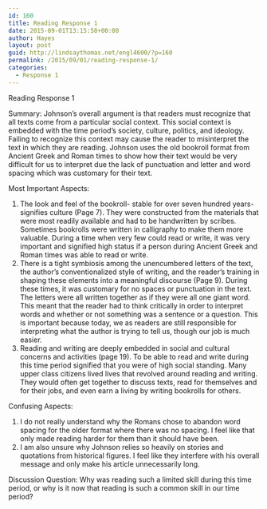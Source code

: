 ```yaml
---
id: 160
title: Reading Response 1
date: 2015-09-01T13:15:58+00:00
author: Hayes
layout: post
guid: http://lindsaythomas.net/engl4600/?p=160
permalink: /2015/09/01/reading-response-1/
categories:
  - Response 1
---
```

Reading Response 1

Summary: Johnson’s overall argument is that readers must recognize that all texts come from a particular social context. This social context is embedded with the time period’s society, culture, politics, and ideology. Failing to recognize this context may cause the reader to misinterpret the text in which they are reading. Johnson uses the old bookroll format from Ancient Greek and Roman times to show how their text would be very difficult for us to interpret due the lack of punctuation and letter and word spacing which was customary for their text.

Most Important Aspects:

  1. The look and feel of the bookroll- stable for over seven hundred years- signifies culture (Page 7). They were constructed from the materials that were most readily available and had to be handwritten by scribes. Sometimes bookrolls were written in calligraphy to make them more valuable. During a time when very few could read or write, it was very important and signified high status if a person during Ancient Greek and Roman times was able to read or write.
  2. There is a tight symbiosis among the unencumbered letters of the text, the author’s conventionalized style of writing, and the reader’s training in shaping these elements into a meaningful discourse (Page 9). During these times, it was customary for no spaces or punctuation in the text. The letters were all written together as if they were all one giant word. This meant that the reader had to think critically in order to interpret words and whether or not something was a sentence or a question. This is important because today, we as readers are still responsible for interpreting what the author is trying to tell us, though our job is much easier.
  3. Reading and writing are deeply embedded in social and cultural concerns and activities (page 19). To be able to read and write during this time period signified that you were of high social standing. Many upper class citizens lived lives that revolved around reading and writing. They would often get together to discuss texts, read for themselves and for their jobs, and even earn a living by writing bookrolls for others.

Confusing Aspects:

  1. I do not really understand why the Romans chose to abandon word spacing for the older format where there was no spacing. I feel like that only made reading harder for them than it should have been.
  2. I am also unsure why Johnson relies so heavily on stories and quotations from historical figures. I feel like they interfere with his overall message and only make his article unnecessarily long.

Discussion Question: Why was reading such a limited skill during this time period, or why is it now that reading is such a common skill in our time period?
